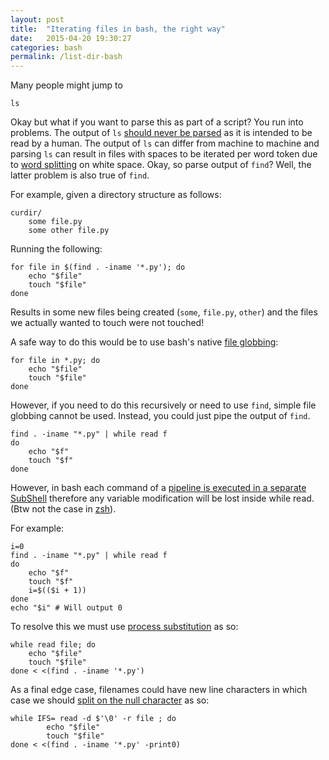 ```yaml
---
layout: post
title:  "Iterating files in bash, the right way"
date:   2015-04-20 19:30:27
categories: bash
permalink: /list-dir-bash
---
```


Many people might jump to

    ls

Okay but what if you want to parse this as part of a script? You run into problems. The output of `ls` [should never be parsed](http://mywiki.wooledge.org/BashPitfalls#for_i_in_.24.28ls_.2A.mp3.29) as it is intended to be read by a human. The output of `ls` can differ from machine to machine and parsing `ls` can result in files with spaces to be iterated per word token due to [word splitting](http://mywiki.wooledge.org/WordSplitting) on white space. Okay, so parse output of `find`? Well, the latter problem is also true of `find`.

For example, given a directory structure as follows:

    curdir/
        some file.py
        some other file.py

Running the following:

    for file in $(find . -iname '*.py'); do
    	echo "$file"
    	touch "$file"
	done

Results in some new files being created (`some`, `file.py`, `other`) and the files we actually wanted to touch were not touched!

A safe way to do this would be to use bash's native [file globbing](http://mywiki.wooledge.org/glob):

    for file in *.py; do
    	echo "$file"
    	touch "$file"
	done

However, if you need to do this recursively or need to use `find`, simple file globbing cannot be used. Instead, you could just pipe the output of `find`.


	find . -iname "*.py" | while read f
	do
	    echo "$f"
	    touch "$f"
	done


However, in bash each command of a [pipeline is executed in a separate SubShell](http://mywiki.wooledge.org/BashFAQ/024) therefore any variable modification will be lost inside while read. (Btw not the case in [zsh](http://www.zsh.org/)).

For example:

	i=0
	find . -iname "*.py" | while read f
	do
	    echo "$f"
	    touch "$f"
	    i=$(($i + 1))
	done
	echo "$i" # Will output 0

To resolve this we must use [process substitution](http://mywiki.wooledge.org/ProcessSubstitution) as so:

	while read file; do
		echo "$file"
		touch "$file"
	done < <(find . -iname '*.py')

<!-- i=0; while read file; do echo "$file"; touch "$file"; i=$(($i + 1)); done < <(find . -iname '*.py'); echo "$i" -->


As a final edge case, filenames could have new line characters in which case we should [split on the null character](http://stackoverflow.com/questions/7039130/bash-iterate-over-list-of-files-with-spaces) as so:


    while IFS= read -d $'\0' -r file ; do
            echo "$file"
            touch "$file"
    done < <(find . -iname '*.py' -print0)
